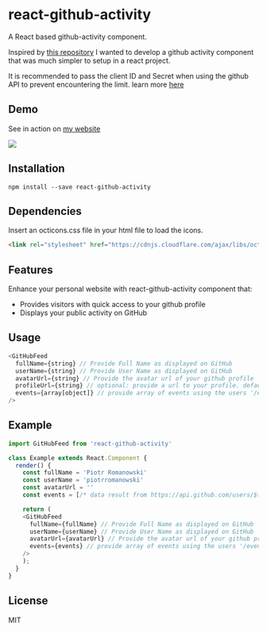# react-github-activity
A React based github-activity component.

Inspired by [this repository](https://github.com/caseyscarborough/github-activity) I wanted to develop a github activity component that was much simpler to setup in a react project.

It is recommended to pass the client ID and Secret when using the github API to prevent encountering the limit. learn more [here](https://developer.github.com/v3/#oauth2-keysecret)

## Demo
See in action on [my website](http://piotr.codes/)

![](http://i.imgur.com/M9ntwJS.png)

## Installation

`npm install --save react-github-activity`

## Dependencies

Insert an octicons.css file in your html file to load the icons.

```html
<link rel="stylesheet" href="https://cdnjs.cloudflare.com/ajax/libs/octicons/3.5.0/octicons.min.css">
```

## Features

Enhance your personal website with react-github-activity component that:
- Provides visitors with quick access to your github profile
- Displays your public activity on GitHub


## Usage

```js
<GitHubFeed
  fullName={string} // Provide Full Name as displayed on GitHub
  userName={string} // Provide User Name as displayed on GitHub
  avatarUrl={string} // Provide the avatar url of your github profile
  profileUrl={string} // optional: provide a url to your profile. default -> https://github.com/${userName}
  events={array[object]} // provide array of events using the users '/events' endpoint of github api
/>
```

## Example

```js
import GitHubFeed from 'react-github-activity'

class Example extends React.Component {
  render() {
    const fullName = 'Piotr Romanowski'
    const userName = 'piotrromanowski'
    const avatarUrl = ''
    const events = [/* data result from https://api.github.com/users/${userName}/events */];

    return (
    <GitHubFeed
      fullName={fullName} // Provide Full Name as displayed on GitHub
      userName={userName} // Provide User Name as displayed on GitHub
      avatarUrl={avatarUrl} // Provide the avatar url of your github profile
      events={events} // provide array of events using the users '/events' endpoint of github api
    />
    );
  }
}
```

## License

MIT
